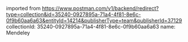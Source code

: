 imported from https://www.postman.com/v1/backend/redirect?type=collection&id=35240-0927895a-71a4-4f81-8e6c-0f9b60aa6a63&entityId=14214&publisherType=team&publisherId=37129
collectionId: 35240-0927895a-71a4-4f81-8e6c-0f9b60aa6a63
name: Mendeley
